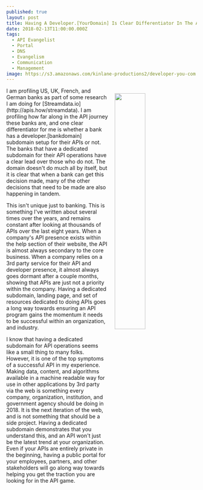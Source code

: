 ```yaml
---
published: true
layout: post
title: Having A Developer.[YourDomain] Is Clear Differentiator In The API Game
date: 2018-02-13T11:00:00.000Z
tags:
  - API Evangelist
  - Portal
  - DNS
  - Evangelism
  - Communication
  - Management
image: https://s3.amazonaws.com/kinlane-productions2/developer-you-com.jpg
---
```

<p><img src="https://s3.amazonaws.com/kinlane-productions2/developer-you-com.jpg" align="right" width="40%" style="padding: 15px;"></p>I am profiling US, UK, French, and German banks as part of some research I am doing for [Streamdata.io](http://apis.how/streamdata). I am profiling how far along in the API journey these banks are, and one clear differentiator for me is whether a bank has a developer.[bankdomain] subdomain setup for their APIs or not. The banks that have a dedicated subdomain for their API operations have a clear lead over those who do not. The domain doesn't do much all by itself, but it is clear that when a bank can get this decision made, many of the other decisions that need to be made are also happening in tandem.

This isn't unique just to banking. This is something I've written about several times over the years, and remains constant after looking at thousands of APIs over the last eight years. When a company's API presence exists within the help section of their website, the API is almost always secondary to the core business. When a company relies on a 3rd party service for their API and developer presence, it almost always goes dormant after a couple months, showing that APIs are just not a priority within the company. Having a dedicated subdomain, landing page, and set of resources dedicated to doing APIs goes a long way towards ensuring an API program gains the momentum it needs to be successful within an organization, and industry.

I know that having a dedicated subdomain for API operations seems like a small thing to many folks. However, it is one of the top symptoms of a successful API in my experience. Making data, content, and algorithms available in a machine readable way for use in other applications by 3rd party via the web is something every company, organization, institution, and government agency should be doing in 2018. It is the next iteration of the web, and is not something that should be a side project. Having a dedicated subdomain demonstrates that you understand this, and an API won't just be the latest trend at your organization. Even if your APIs are entirely private in the beginning, having a public portal for your employees, partners, and other stakeholders will go along way towards helping you get the traction you are looking for in the API game.
